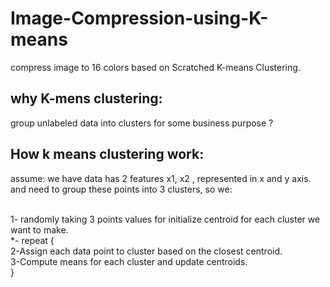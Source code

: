 # Image-Compression-using-K-means
compress image to 16 colors based on Scratched K-means Clustering. 

## why K-mens clustering:
 group unlabeled data into clusters for some business purpose ? </br>

## How k means clustering work:

assume:
we have data has 2 features x1, x2 , represented in x and y axis. </br>
and need to group these points into 3 clusters, so we: </br></br>

1- randomly taking 3 points values for initialize centroid for each cluster we want to make.</br>
*- repeat { </br>
              2-Assign each data point to cluster based on the closest centroid.</br>
              3-Compute means for each cluster and update centroids.</br>
          }</br>

            



